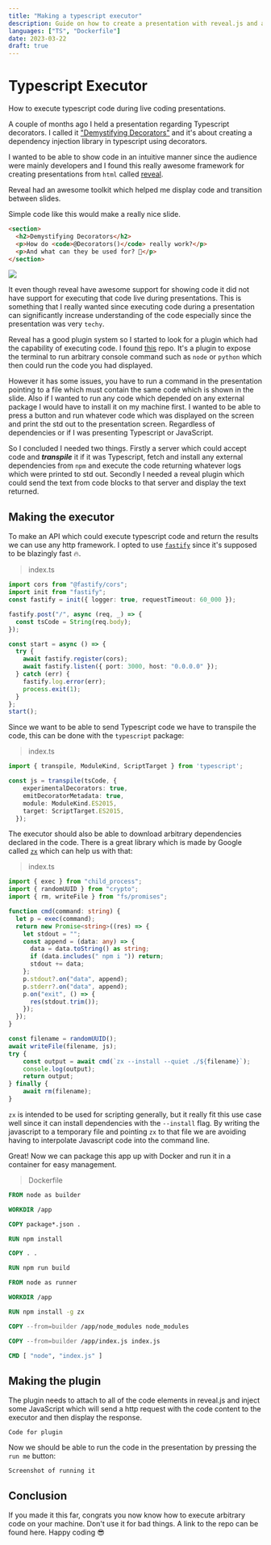 ```yaml
---
title: "Making a typescript executor"
description: Guide on how to create a presentation with reveal.js and adding live code execution
languages: ["TS", "Dockerfile"]
date: 2023-03-22
draft: true
---
```


# Typescript Executor

How to execute typescript code during live coding presentations.

A couple of months ago I held a presentation regarding Typescript decorators. I called it ["Demystifying Decorators"](https://redsuperbat.github.io/demystifying-decorators/) and it's about creating a dependency injection library in typescript using decorators. 

I wanted to be able to show code in an intuitive manner since the audience were mainly developers and I found this really awesome framework for creating presentations from `html` called [reveal](https://reveal.com). 

Reveal had an awesome toolkit which helped me display code and transition between slides. 

Simple code like this would make a really nice slide.
```html
<section>
  <h2>Demystifying Decorators</h2>
  <p>How do <code>@Decorators()</code> really work?</p>
  <p>And what can they be used for? 🤷</p>
</section>
```

![](../decorators.png)

It even though reveal have awesome support for showing code it did not have support for executing that code live during presentations. This is something that I really wanted since executing code during a presentation can significantly increase understanding of the code especially since the presentation was very `techy`.

Reveal has a good plugin system so I started to look for a plugin which had the capability of executing code. I found [this](https://github.com/stanleynguyen/reveal-run-in-terminal) repo. It's a plugin to expose the terminal to run arbitrary console command such as `node` or `python` which then could run the code you had displayed. 

However it has some issues, you have to run a command in the presentation pointing to a file which must contain the same code which is shown in the slide. Also if I wanted to run any code which depended on any external package I would have to install it on my machine first. I wanted to be able to press a button and run whatever code which was displayed on the screen and print the std out to the presentation screen. Regardless of dependencies or if I was presenting Typescript or JavaScript. 

So I concluded I needed two things. Firstly a server which could accept code and ***transpile*** it if it was Typescript, fetch and install any external dependencies from `npm` and execute the code returning whatever logs which were printed to std out. Secondly I needed a reveal plugin which could send the text from code blocks to that server and display the text returned. 

## Making the executor

To make an API which could execute typescript code and return the results we can use any http framework. I opted to use [`fastify`](https://fastify.dev/) since it's supposed to be blazingly fast 🔥.

>index.ts
```ts
import cors from "@fastify/cors";
import init from "fastify";
const fastify = init({ logger: true, requestTimeout: 60_000 });

fastify.post("/", async (req, _) => {
  const tsCode = String(req.body);
});

const start = async () => {
  try {
    await fastify.register(cors);
    await fastify.listen({ port: 3000, host: "0.0.0.0" });
  } catch (err) {
    fastify.log.error(err);
    process.exit(1);
  }
};
start();
```

Since we want to be able to send Typescript code we have to transpile the code, this can be done with the `typescript` package:

> index.ts
```ts
import { transpile, ModuleKind, ScriptTarget } from 'typescript';

const js = transpile(tsCode, {
    experimentalDecorators: true,
    emitDecoratorMetadata: true,
    module: ModuleKind.ES2015,
    target: ScriptTarget.ES2015,
  });
```

The executor should also be able to download arbitrary dependencies declared in the code. There is a great library which is made by Google called [`zx`](https://GitHub.com/google/zx) which can help us with that:

> index.ts
```ts
import { exec } from "child_process";
import { randomUUID } from "crypto";
import { rm, writeFile } from "fs/promises";

function cmd(command: string) {
  let p = exec(command);
  return new Promise<string>((res) => {
    let stdout = "";
    const append = (data: any) => {
      data = data.toString() as string;
      if (data.includes(" npm i ")) return;
      stdout += data;
    };
    p.stdout?.on("data", append);
    p.stderr?.on("data", append);
    p.on("exit", () => {
      res(stdout.trim());
    });
  });
}

const filename = randomUUID();
await writeFile(filename, js);
try {
    const output = await cmd(`zx --install --quiet ./${filename}`);
    console.log(output);
    return output;
} finally {
	await rm(filename);
}
```

`zx` is intended to be used for scripting generally, but it really fit this use case well since it can install dependencies with the `--install` flag. By writing the javascript to a temporary file and pointing `zx` to that file we are avoiding having to interpolate Javascript code into the command line.

Great! Now we can package this app up with Docker and run it in a container for easy management.

> Dockerfile
```Dockerfile
FROM node as builder

WORKDIR /app

COPY package*.json .

RUN npm install

COPY . .

RUN npm run build

FROM node as runner

WORKDIR /app

RUN npm install -g zx

COPY --from=builder /app/node_modules node_modules

COPY --from=builder /app/index.js index.js

CMD [ "node", "index.js" ]
```


## Making the plugin

The plugin needs to attach to all of the code elements in reveal.js and inject some JavaScript which will send a http request with the code content to the executor and then display the response.

```
Code for plugin
```

Now we should be able to run the code in the presentation by pressing the `run me` button:

```
Screenshot of running it
```

## Conclusion 

If you made it this far, congrats you now know how to execute arbitrary code on your machine. Don't use it for bad things. A link to the repo can be found here. Happy coding 😎